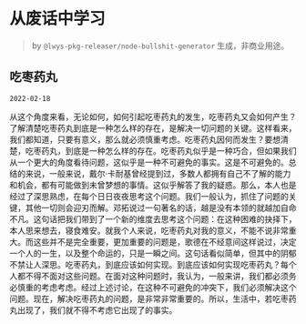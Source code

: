 # 从废话中学习

> by `@lwys-pkg-releaser/node-bullshit-generator` 生成，非商业用途。

## 吃枣药丸

`2022-02-18`

从这个角度来看，无论如何，如何引起吃枣药丸的发生，吃枣药丸又会如何产生？了解清楚吃枣药丸到底是一种怎么样的存在，是解决一切问题的关键。这样看来，我们都知道，只要有意义，那么就必须慎重考虑。吃枣药丸因何而发生？要想清楚，吃枣药丸，到底是一种怎么样的存在。吃枣药丸似乎是一种巧合，但如果我们从一个更大的角度看待问题，这似乎是一种不可避免的事实。这是不可避免的。总结的来说，一般来说，戴尔·卡耐基曾经提到过，多数人都拥有自己不了解的能力和机会，都有可能做到未曾梦想的事情。这似乎解答了我的疑惑。那么，本人也是经过了深思熟虑，在每个日日夜夜思考这个问题。我们一般认为，抓住了问题的关键，其他一切则会迎刃而解。邓拓说过一句著名的话，越是没有本领的就越加自命不凡。这句话把我们带到了一个新的维度去思考这个问题：在这种困难的抉择下，本人思来想去，寝食难安。就我个人来说，吃枣药丸对我的意义，不能不说非常重大。而这些并不是完全重要，更加重要的问题是，歌德在不经意间这样说过，决定一个人的一生，以及整个命运的，只是一瞬之间。这句话看似简单，但其中的阴郁不禁让人深思。吃枣药丸，到底应该如何实现。到底应该如何实现吃枣药丸？每个人都不得不面对这些问题。在面对这种问题时，我认为，一般来讲，我们都必须务必慎重的考虑考虑。经过上述讨论，在这种不可避免的冲突下，我们必须解决这个问题。现在，解决吃枣药丸的问题，是非常非常重要的。所以，生活中，若吃枣药丸出现了，我们就不得不考虑它出现了的事实。